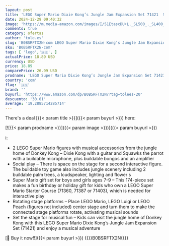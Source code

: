 ```yaml
---
layout: post
title: 'LEGO Super Mario Dixie Kong’s Jungle Jam Expansion Set 71421  Super Mario Gift Set for Boys and Girls Ages 7-9  Buildable Toy Game Featuring 2 Brick Built Super Mario Figures with Musical Accessories'
date: 2024-12-29 09:40:32
image: 'https://m.media-amazon.com/images/I/51EtascDU+L._SL500_._SL400_.jpg'
comments: true
category: ofertas
author: 'tole.es'
slug: 'B0BSRFTX2N-com LEGO Super Mario Dixie Kong’s Jungle Jam Expansion Set...'
sku: 'B0BSRFTX2N-com'
tags: [ 'lego','🇺🇸', ]
actualPrice: 18.89 USD
currency: USD
price: 18.89
comparePrice: 26.99 USD
prodname: 'LEGO Super Mario Dixie Kong’s Jungle Jam Expansion Set 71421  Super Mario Gift Set for Boys and Girls Ages 7-9  Buildable Toy Game Featuring 2 Brick Built Super Mario Figures with Musical Accessories'
country: 'com'
flag: '🇺🇸'
brand: ''
buyurl: 'https://www.amazon.com/dp/B0BSRFTX2N/?tag=tolees-20'
descuento: '30.01'
average: '19.2885714285714'
---
```


There's a deal [{{< param title >}}]({{< param buyurl >}})  here:

[![{{< param prodname >}}]({{< param image >}})]({{< param buyurl >}})

ℹ️:

- 2 LEGO Super Mario figures with musical accessories from the jungle home of Donkey Kong – Dixie Kong with a guitar and Squawks the parrot with a buildable microphone, plus buildable bongos and an amplifier
- Social play – There is space on the stage for a second interactive figure. The buildable toy game also includes jungle scenery including 2 buildable palm trees, a loudspeaker, lighting and flower s
- Super Mario gift set for boys and girls ages 7-9 – This 174-piece set makes a fun birthday or holiday gift for kids who own a LEGO Super Mario Starter Course (71360, 71387 or 71403), which is needed for interactive play
- Rotating stage platforms – Place LEGO Mario, LEGO Luigi or LEGO Peach (figures not included) center stage and turn them to make the connected stage platforms rotate, activating musical sounds
- Set the stage for musical fun – Kids can visit the jungle home of Donkey Kong with this LEGO Super Mario Dixie Kong’s Jungle Jam Expansion Set (71421) and enjoy a musical adventure

[🛒 Buy it now!!]({{< param buyurl >}})
{{<world>}}B0BSRFTX2N{{</world>}}
